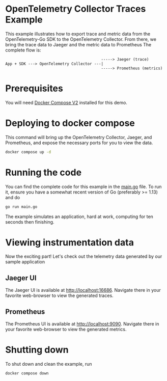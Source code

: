 # OpenTelemetry Collector Traces Example

This example illustrates how to export trace and metric data from the
OpenTelemetry-Go SDK to the OpenTelemetry Collector. From there, we bring the
trace data to Jaeger and the metric data to Prometheus
The complete flow is:

```
                                          -----> Jaeger (trace)
App + SDK ---> OpenTelemetry Collector ---|
                                          -----> Prometheus (metrics)
```

# Prerequisites

You will need [Docker Compose V2](https://docs.docker.com/compose/) installed for this demo.

# Deploying to docker compose

This command will bring up the OpenTelemetry Collector, Jaeger, and Prometheus, and
expose the necessary ports for you to view the data.

```bash
docker compose up -d
```

# Running the code

You can find the complete code for this example in the [main.go](./main.go)
file. To run it, ensure you have a somewhat recent version of Go (preferably >=
1.13) and do

```bash
go run main.go
```

The example simulates an application, hard at work, computing for ten seconds
then finishing.

# Viewing instrumentation data

Now the exciting part! Let's check out the telemetry data generated by our
sample application

## Jaeger UI

The Jaeger UI is available at
[http://localhost:16686](http://localhost:16686). Navigate there in your favorite
web-browser to view the generated traces.

## Prometheus

The Prometheus UI is available at
[http://localhost:9090](http://localhost:9090). Navigate there in your favorite
web-browser to view the generated metrics.

# Shutting down

To shut down and clean the example, run

```bash
docker compose down
```

